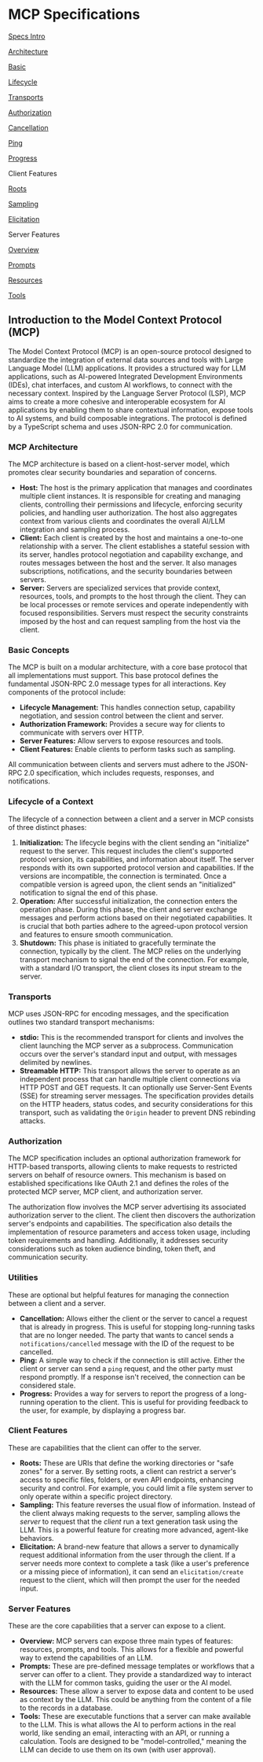# MCP Specifications

[Specs Intro](https://modelcontextprotocol.io/specification/2025-06-18)

[Architecture](https://modelcontextprotocol.io/specification/2025-06-18/architecture)

[Basic](https://modelcontextprotocol.io/specification/2025-06-18/basic)

[Lifecycle](https://modelcontextprotocol.io/specification/2025-06-18/basic/lifecycle)

[Transports](https://modelcontextprotocol.io/specification/2025-06-18/basic/transports)

[Authorization](https://modelcontextprotocol.io/specification/2025-06-18/basic/authorization)

[Cancellation](https://modelcontextprotocol.io/specification/2025-06-18/basic/utilities/cancellation)

[Ping](https://modelcontextprotocol.io/specification/2025-06-18/basic/utilities/ping)

[Progress](https://modelcontextprotocol.io/specification/2025-06-18/basic/utilities/progress)

Client Features

[Roots](https://modelcontextprotocol.io/specification/2025-06-18/client/roots)

[Sampling](https://modelcontextprotocol.io/specification/2025-06-18/client/sampling)

[Elicitation](https://modelcontextprotocol.io/specification/2025-06-18/client/elicitation)

Server Features

[Overview](https://modelcontextprotocol.io/specification/2025-06-18/server)

[Prompts](https://modelcontextprotocol.io/specification/2025-06-18/server/prompts)

[Resources](https://modelcontextprotocol.io/specification/2025-06-18/server/resources)

[Tools](https://modelcontextprotocol.io/specification/2025-06-18/server/tools)



## **Introduction to the Model Context Protocol (MCP)**

The Model Context Protocol (MCP) is an open-source protocol designed to standardize the integration of external data sources and tools with Large Language Model (LLM) applications. It provides a structured way for LLM applications, such as AI-powered Integrated Development Environments (IDEs), chat interfaces, and custom AI workflows, to connect with the necessary context. Inspired by the Language Server Protocol (LSP), MCP aims to create a more cohesive and interoperable ecosystem for AI applications by enabling them to share contextual information, expose tools to AI systems, and build composable integrations. The protocol is defined by a TypeScript schema and uses JSON-RPC 2.0 for communication.

### **MCP Architecture**

The MCP architecture is based on a client-host-server model, which promotes clear security boundaries and separation of concerns.

* **Host:** The host is the primary application that manages and coordinates multiple client instances. It is responsible for creating and managing clients, controlling their permissions and lifecycle, enforcing security policies, and handling user authorization. The host also aggregates context from various clients and coordinates the overall AI/LLM integration and sampling process.
* **Client:** Each client is created by the host and maintains a one-to-one relationship with a server. The client establishes a stateful session with its server, handles protocol negotiation and capability exchange, and routes messages between the host and the server. It also manages subscriptions, notifications, and the security boundaries between servers.
* **Server:** Servers are specialized services that provide context, resources, tools, and prompts to the host through the client. They can be local processes or remote services and operate independently with focused responsibilities. Servers must respect the security constraints imposed by the host and can request sampling from the host via the client.

### **Basic Concepts**

The MCP is built on a modular architecture, with a core base protocol that all implementations must support. This base protocol defines the fundamental JSON-RPC 2.0 message types for all interactions. Key components of the protocol include:

* **Lifecycle Management:** This handles connection setup, capability negotiation, and session control between the client and server.
* **Authorization Framework:** Provides a secure way for clients to communicate with servers over HTTP.
* **Server Features:** Allow servers to expose resources and tools.
* **Client Features:** Enable clients to perform tasks such as sampling.

All communication between clients and servers must adhere to the JSON-RPC 2.0 specification, which includes requests, responses, and notifications.

### **Lifecycle of a Context**

The lifecycle of a connection between a client and a server in MCP consists of three distinct phases:

1.  **Initialization:** The lifecycle begins with the client sending an "initialize" request to the server. This request includes the client's supported protocol version, its capabilities, and information about itself. The server responds with its own supported protocol version and capabilities. If the versions are incompatible, the connection is terminated. Once a compatible version is agreed upon, the client sends an "initialized" notification to signal the end of this phase.
2.  **Operation:** After successful initialization, the connection enters the operation phase. During this phase, the client and server exchange messages and perform actions based on their negotiated capabilities. It is crucial that both parties adhere to the agreed-upon protocol version and features to ensure smooth communication.
3.  **Shutdown:** This phase is initiated to gracefully terminate the connection, typically by the client. The MCP relies on the underlying transport mechanism to signal the end of the connection. For example, with a standard I/O transport, the client closes its input stream to the server.

### **Transports**

MCP uses JSON-RPC for encoding messages, and the specification outlines two standard transport mechanisms:

* **stdio:** This is the recommended transport for clients and involves the client launching the MCP server as a subprocess. Communication occurs over the server's standard input and output, with messages delimited by newlines.
* **Streamable HTTP:** This transport allows the server to operate as an independent process that can handle multiple client connections via HTTP POST and GET requests. It can optionally use Server-Sent Events (SSE) for streaming server messages. The specification provides details on the HTTP headers, status codes, and security considerations for this transport, such as validating the `Origin` header to prevent DNS rebinding attacks.

### **Authorization**

The MCP specification includes an optional authorization framework for HTTP-based transports, allowing clients to make requests to restricted servers on behalf of resource owners. This mechanism is based on established specifications like OAuth 2.1 and defines the roles of the protected MCP server, MCP client, and authorization server.

The authorization flow involves the MCP server advertising its associated authorization server to the client. The client then discovers the authorization server's endpoints and capabilities. The specification also details the implementation of resource parameters and access token usage, including token requirements and handling. Additionally, it addresses security considerations such as token audience binding, token theft, and communication security.

### Utilities

These are optional but helpful features for managing the connection between a client and a server.

* **Cancellation:** Allows either the client or the server to cancel a request that is already in progress. This is useful for stopping long-running tasks that are no longer needed. The party that wants to cancel sends a `notifications/cancelled` message with the ID of the request to be cancelled.
* **Ping:** A simple way to check if the connection is still active. Either the client or server can send a `ping` request, and the other party must respond promptly. If a response isn't received, the connection can be considered stale.
* **Progress:** Provides a way for servers to report the progress of a long-running operation to the client. This is useful for providing feedback to the user, for example, by displaying a progress bar.

### Client Features

These are capabilities that the client can offer to the server.

* **Roots:** These are URIs that define the working directories or "safe zones" for a server. By setting roots, a client can restrict a server's access to specific files, folders, or even API endpoints, enhancing security and control. For example, you could limit a file system server to only operate within a specific project directory.
* **Sampling:** This feature reverses the usual flow of information. Instead of the client always making requests to the server, sampling allows the *server* to request that the *client* run a text generation task using the LLM. This is a powerful feature for creating more advanced, agent-like behaviors.
* **Elicitation:** A brand-new feature that allows a server to dynamically request additional information from the user through the client. If a server needs more context to complete a task (like a user's preference or a missing piece of information), it can send an `elicitation/create` request to the client, which will then prompt the user for the needed input.

### Server Features

These are the core capabilities that a server can expose to a client.

* **Overview:** MCP servers can expose three main types of features: resources, prompts, and tools. This allows for a flexible and powerful way to extend the capabilities of an LLM.
* **Prompts:** These are pre-defined message templates or workflows that a server can offer to a client. They provide a standardized way to interact with the LLM for common tasks, guiding the user or the AI model.
* **Resources:** These allow a server to expose data and content to be used as context by the LLM. This could be anything from the content of a file to the records in a database.
* **Tools:** These are executable functions that a server can make available to the LLM. This is what allows the AI to perform actions in the real world, like sending an email, interacting with an API, or running a calculation. Tools are designed to be "model-controlled," meaning the LLM can decide to use them on its own (with user approval).